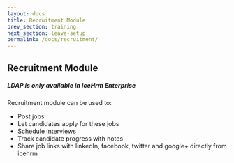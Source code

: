 ```yaml
---
layout: docs
title: Recruitment Module
prev_section: training
next_section: leave-setup
permalink: /docs/recruitment/
---
```


## Recruitment Module

<div class="note info">
  <h5>LDAP is only available in IceHrm Enterprise</h5>
  <p></p>
</div>

Recruitment module can be used to:
 
- Post jobs
- Let candidates apply for these jobs
- Schedule interviews
- Track candidate progress with notes
- Share job links with linkedIn, facebook, twitter and google+ directly from icehrm



